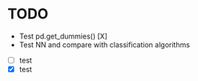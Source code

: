 # TODO
* Test pd.get_dummies() [X]
* Test NN and compare with classification algorithms

- [ ] test
- [X] test